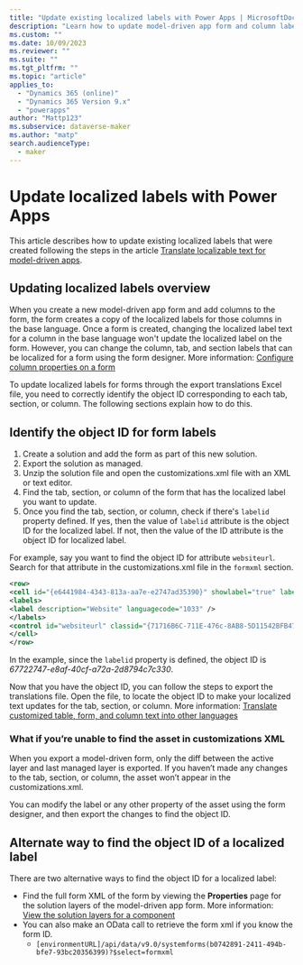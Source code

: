 ```yaml
---
title: "Update existing localized labels with Power Apps | MicrosoftDocs"
description: "Learn how to update model-driven app form and column labels that have been translated."
ms.custom: ""
ms.date: 10/09/2023
ms.reviewer: ""
ms.suite: ""
ms.tgt_pltfrm: ""
ms.topic: "article"
applies_to: 
  - "Dynamics 365 (online)"
  - "Dynamics 365 Version 9.x"
  - "powerapps"
author: "Mattp123"
ms.subservice: dataverse-maker
ms.author: "matp"
search.audienceType: 
  - maker
---
```

# Update localized labels with Power Apps

This article describes how to update existing localized labels that were created following the steps in the article [Translate localizable text for model-driven apps](../model-driven-apps/translate-localizable-text.md).

## Updating localized labels overview

When you create a new model-driven app form and add columns to the form, the form creates a copy of the localized labels for those columns in the base language. Once a form is created, changing the localized label text for a column in the base language won't update the localized label on the form. However, you can change the column, tab, and section labels that can be localized for a form using the form designer. More information: [Configure column properties on a form](../model-driven-apps/add-move-or-delete-fields-on-form.md#configure-column-properties-on-a-form)

To update localized labels for forms through the export translations Excel file, you need to correctly identify the object ID corresponding to each tab, section, or column. The following sections explain how to do this.



## Identify the object ID for form labels

1. Create a solution and add the form as part of this new solution. 
1. Export the solution as managed. 
1. Unzip the solution file and open the customizations.xml file with an XML or text editor.
1. Find the tab, section, or column of the form that has the localized label you want to update.  
1. Once you find the tab, section, or column, check if there's `labelid` property defined. If yes, then the value of `labelid` attribute is the object ID for the localized label. If not, then the value of the ID attribute is the object ID for localized label.

For example, say you want to find the object ID for attribute `websiteurl`. Search for that attribute in the customizations.xml file in the `formxml` section.

```xml
<row> 
<cell id="{e6441984-4343-813a-aa7e-e2747ad35390}" showlabel="true" labelid="{67722747-e8af-40cf-a72a-2d8794c7c330}"> 
<labels> 
<label description="Website" languagecode="1033" /> 
</labels> 
<control id="websiteurl" classid="{71716B6C-711E-476c-8AB8-5D11542BFB47}" datafieldname="websiteurl" disabled="false" /> 
</cell> 
</row>
```

In the example, since the `labelid` property is defined, the object ID is *67722747-e8af-40cf-a72a-2d8794c7c330*.

Now that you have the object ID, you can follow the steps to export the translations file. Open the file, to locate the object ID to make your localized text updates for the tab, section, or column. More information: [Translate customized table, form, and column text into other languages](export-customized-entity-field-text-translation.md)

### What if you’re unable to find the asset in customizations XML

When you export a model-driven form, only the diff between the active layer and last managed layer is exported. If you haven’t made any changes to the tab, section, or column, the asset won’t appear in the customizations.xml.

You can modify the label or any other property of the asset using the form designer, and then export the changes to find the object ID.

## Alternate way to find the object ID of a localized label

There are two alternative ways to find the object ID for a localized label:

- Find the full form XML of the form by viewing the **Properties** page for the solution layers of the model-driven app form. More information: [View the solution layers for a component](solution-layers.md#view-the-solution-layers-for-a-component)
- You can also make an OData call to retrieve the form xml if you know the form ID.
  - `[environmentURL]/api/data/v9.0/systemforms(b0742891-2411-494b-bfe7-93bc20356399)?$select=formxml`

